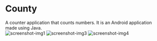 # County
A counter application that counts numbers. It is an Android
application made using Java.
<br>
![screenshot-img1](https://github.com/Yasht0501/County/assets/77424740/f05561b0-9b54-4df4-ab50-ce50186cc5f8)
![screenshot-img3](https://github.com/Yasht0501/County/assets/77424740/12c92018-a293-4823-8f6c-f82416130d2c)
![screenshot-img4](https://github.com/Yasht0501/County/assets/77424740/48c38651-7a00-48b8-9a78-c1e29668f0a2)
